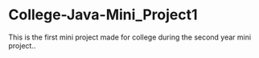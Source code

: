 # College-Java-Mini_Project1
This is the first mini project made for college during the second year mini project..
